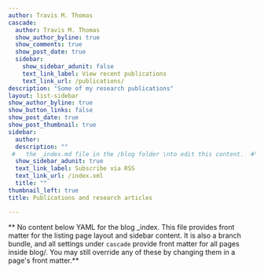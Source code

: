 ```yaml
---
author: Travis M. Thomas
cascade:
  author: Travis M. Thomas
  show_author_byline: true
  show_comments: true
  show_post_date: true
  sidebar:
    show_sidebar_adunit: false
    text_link_label: View recent publications
    text_link_url: /publications/
description: "Some of my research publications"
layout: list-sidebar
show_author_byline: true
show_button_links: false
show_post_date: true
show_post_thumbnail: true
sidebar:
  author: 
  description: ""
 #   the _index.md file in the /blog folder \nto edit this content.  #\n"
  show_sidebar_adunit: true
  text_link_label: Subscribe via RSS
  text_link_url: /index.xml
  title: ""
thumbnail_left: true
title: Publications and research articles

---
```





** No content below YAML for the blog _index. This file provides front matter for the listing page layout and sidebar content. It is also a branch bundle, and all settings under `cascade` provide front matter for all pages inside blog/. You may still override any of these by changing them in a page's front matter.**